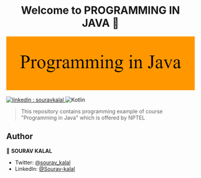 <h1 align="center">Welcome to PROGRAMMING IN JAVA 👋</h1>
<p align="center">
<img alt="Banner" src="Programming_in_Java.png" />
</p>

<p>
  <a href="https://www.linkedin.com/in/souravkalal/" target="_blank">
    <img alt="linkedin : souravkalal" src="https://img.shields.io/badge/LinkedIn-0077B5?style=for-the-badge&logo=linkedin&logoColor=white" />
  </a>
<img alt="Kotlin" src="https://img.shields.io/badge/Kotlin-0095D5?&style=for-the-badge&logo=kotlin&logoColor=white"/>

</p>

> This repository contains programming example of course &#34;Programming in Java&#34; which is offered by NPTEL

## Author

👤 **SOURAV KALAL**

* Twitter: [@sourav\_kalal](https://twitter.com/sourav_kalal)
* LinkedIn: [@Sourav-kalal](https://linkedin.com/in/Sourav-kalal)
